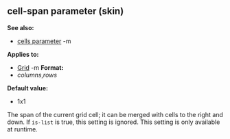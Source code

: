 ## cell-span parameter (skin)
**See also:**
*   [cells parameter](/ref/%7Bskin%7D/param/cells.md) -m
<!-- -->
**Applies to:**
*   [Grid](/ref/%7Bskin%7D/control/grid.md) -m<!-- -->
**Format:**
*   *columns*,*rows*
<!-- -->
**Default value:**
*   1x1


The span of the current grid cell; it can be merged with cells
to the right and down. If `is-list` is true, this setting is ignored.
This setting is only available at runtime.